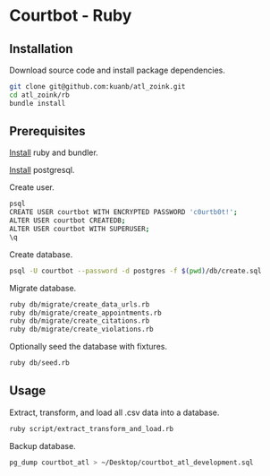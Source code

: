# Courtbot - Ruby

## Installation

Download source code and install package dependencies.

```` sh
git clone git@github.com:kuanb/atl_zoink.git
cd atl_zoink/rb
bundle install
````

## Prerequisites

[Install](http://data-creative.info/process-documentation/2015/07/18/how-to-set-up-a-mac-development-environment.html#ruby) ruby and bundler.

[Install](http://data-creative.info/process-documentation/2015/07/18/how-to-set-up-a-mac-development-environment.html#postgresql) postgresql.

Create user.

```` sh
psql
CREATE USER courtbot WITH ENCRYPTED PASSWORD 'c0urtb0t!';
ALTER USER courtbot CREATEDB;
ALTER USER courtbot WITH SUPERUSER;
\q
````

Create database.

```` sh
psql -U courtbot --password -d postgres -f $(pwd)/db/create.sql
````

Migrate database.

```` sh
ruby db/migrate/create_data_urls.rb
ruby db/migrate/create_appointments.rb
ruby db/migrate/create_citations.rb
ruby db/migrate/create_violations.rb
````

Optionally seed the database with fixtures.

```` sh
ruby db/seed.rb
````

## Usage

Extract, transform, and load all .csv data into a database.

```` sh
ruby script/extract_transform_and_load.rb
````

Backup database.

```` sh
pg_dump courtbot_atl > ~/Desktop/courtbot_atl_development.sql
````
